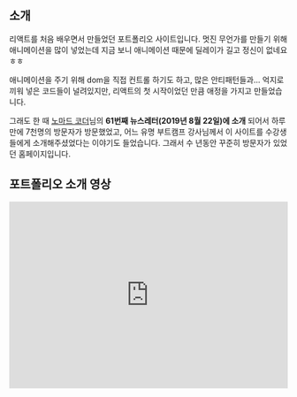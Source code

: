 ## 소개

리액트를 처음 배우면서 만들었던 포트폴리오 사이트입니다. 멋진 무언가를 만들기 위해 애니메이션을 많이 넣었는데 지금 보니 애니메이션 때문에 딜레이가 길고 정신이 없네요 ㅎㅎ

애니메이션을 주기 위해 dom을 직접 컨트롤 하기도 하고, 많은 안티패턴들과... 억지로 끼워 넣은 코드들이 널려있지만, 리액트의 첫 시작이었던 만큼 애정을 가지고 만들었습니다.

그래도 한 때 [노마드 코더](https://namu.wiki/w/%EB%85%B8%EB%A7%88%EB%93%9C%20%EC%BD%94%EB%8D%94)님의 **61번째 뉴스레터(2019년 8월 22일)에 소개** 되어서 하루만에 7천명의 방문자가 방문했었고, 어느 유명 부트캠프 강사님께서 이 사이트를 수강생들에게 소개해주셨었다는 이야기도 들었습니다. 그래서 수 년동안 꾸준히 방문자가 있었던 홈페이지입니다.

## 포트폴리오 소개 영상

<iframe width="100%" height="338" src="https://www.youtube.com/embed/ct5INVUnWMc?si=iYPkHTt_7h-6lvUA&amp;controls=0" title="YouTube video player" frameborder="0" allow="accelerometer; autoplay; clipboard-write; encrypted-media; gyroscope; picture-in-picture; web-share" allowfullscreen></iframe>